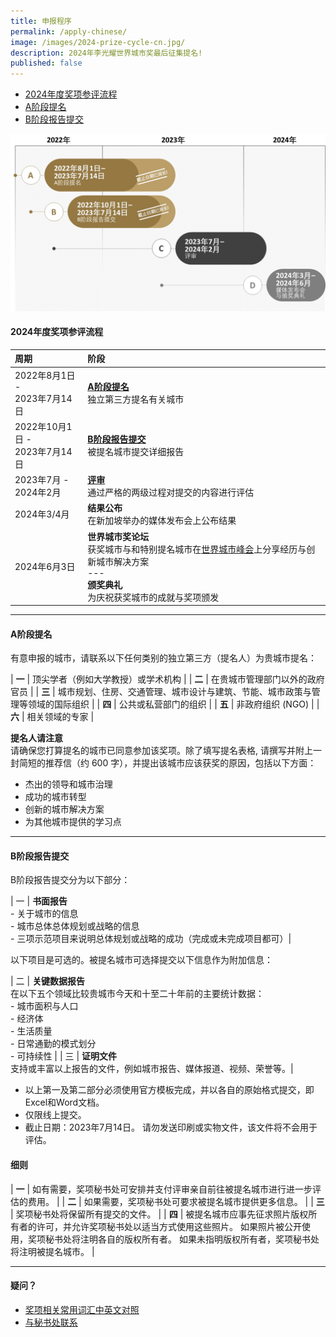 ```yaml
---
title: 申报程序
permalink: /apply-chinese/
image: /images/2024-prize-cycle-cn.jpg/
description: 2024年李光耀世界城市奖最后征集提名!
published: false
---
```


- [2024年度奖项参评流程](#2024年度奖项参评流程) 
- [A阶段提名](#a阶段提名)
- [B阶段报告提交](#b阶段报告提交) 

![2024年度奖项周期](/images/2024-prize-cycle-cn.jpg)

#### **2024年度奖项参评流程**

| 周期 | 阶段 |
| :--- | :--- |
| 2022年8月1日 - <br>2023年7月14日 | **[A阶段提名](#a阶段提名)** <br> 独立第三方提名有关城市 |
| 2022年10月1日 - <br>2023年7月14日 | **[B阶段报告提交](#b阶段报告提交)** <br> 被提名城市提交详细报告 |
| 2023年7月 - <br>2024年2月 | **[评审](/evaluations-chinese/)** <br> 通过严格的两级过程对提交的内容进行评估 |
| 2024年3/4月 | **结果公布** <br> 在新加坡举办的媒体发布会上公布结果 |
| 2024年6月3日 | **世界城市奖论坛** <br> 获奖城市与和特别提名城市在[世界城市峰会](https://www.worldcitiessummit.com.sg)上分享经历与创新城市解决方案 <br> --- <br> **颁奖典礼** <br> 为庆祝获奖城市的成就与奖项颁发 |

---

#### **A阶段提名**

有意申报的城市，请联系以下任何类别的独立第三方（提名人）为贵城市提名：

| **一** |  顶尖学者（例如大学教授）或学术机构 |
| **二** |  在贵城市管理部门以外的政府官员 |
| **三** |  城市规划、住房、交通管理、城市设计与建筑、节能、城市政策与管理等领域的国际组织 |
| **四** |  公共或私营部门的组织 |
| **五** |  非政府组织 (NGO) |
| **六** |  相关领域的专家 |

**提名人请注意**<br>
请确保您打算提名的城市已同意参加该奖项。除了填写提名表格, 请撰写并附上一封简短的推荐信（约 600 字），并提出该城市应该获奖的原因，包括以下方面：

- 杰出的领导和城市治理
- 成功的城市转型
- 创新的城市解决方案
- 为其他城市提供的学习点

---

#### **B阶段报告提交**

B阶段报告提交分为以下部分：

| 一 | **书面报告** <br> - 关于城市的信息 <br> - 城市总体总体规划或战略的信息 <br> - 三项示范项目来说明总体规划或战略的成功（完成或未完成项目都可）|

以下项目是可选的。被提名城市可选择提交以下信息作为附加信息：

| 二 | **关键数据报告** <br> 在以下五个领域比较贵城市今天和十至二十年前的主要统计数据：<br> - 城市面积与人口 <br> - 经济体 <br> - 生活质量 <br> - 日常通勤的模式划分 <br> - 可持续性 |
| 三 | **证明文件** <br> 支持或丰富以上报告的文件，例如城市报告、媒体报道、视频、荣誉等。|

- 以上第一及第二部分必须使用官方模板完成，并以各自的原始格式提交，即Excel和Word文档。
- 仅限线上提交。
- 截止日期：2023年7月14日。 请勿发送印刷或实物文件，该文件将不会用于评估。

#### **细则**

| **一** | 如有需要，奖项秘书处可安排并支付评审亲自前往被提名城市进行进一步评估的费用。 |
| **二** | 如果需要，奖项秘书处可要求被提名城市提供更多信息。 | 
| **三** | 奖项秘书处将保留所有提交的文件。 | 
| **四** | 被提名城市应事先征求照片版权所有者的许可，并允许奖项秘书处以适当方式使用这些照片。 如果照片被公开使用，奖项秘书处将注明各自的版权所有者。 如果未指明版权所有者，奖项秘书处将注明被提名城市。 | 

---

#### **疑问？**

- [奖项相关常用词汇中英文对照](/glossary-chinese/)
- [与秘书处联系](/feedback-chinese/)

